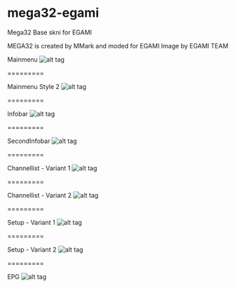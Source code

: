 mega32-egami
============

Mega32 Base skni for EGAMI


MEGA32 is created by MMark and moded for EGAMI Image by EGAMI TEAM


Mainmenu
![alt tag](https://raw.githubusercontent.com/a4tech/mega32-egami/master/EGAMI32-INFO/mainmenu_style1.png)

=========

Mainmenu Style 2
![alt tag](https://raw.githubusercontent.com/a4tech/mega32-egami/master/EGAMI32-INFO/mainmenu_style2.png)

=========

Infobar
![alt tag](https://raw.githubusercontent.com/a4tech/mega32-egami/master/EGAMI32-INFO/infobar.png)

=========

SecondInfobar
![alt tag](https://raw.githubusercontent.com/a4tech/mega32-egami/master/EGAMI32-INFO/secondinfobar.png)

=========

Channellist - Variant 1
![alt tag](https://raw.githubusercontent.com/a4tech/mega32-egami/master/EGAMI32-INFO/channelselection_variant_1.png)

=========

Channellist - Variant 2
![alt tag](https://raw.githubusercontent.com/a4tech/mega32-egami/master/EGAMI32-INFO/channelselection_variant_2.png)

=========

Setup - Variant 1
![alt tag](https://raw.githubusercontent.com/a4tech/mega32-egami/master/EGAMI32-INFO/setup_1.png)

=========

Setup - Variant 2
![alt tag](https://raw.githubusercontent.com/a4tech/mega32-egami/master/EGAMI32-INFO/setup_2.png)

=========

EPG
![alt tag](https://raw.githubusercontent.com/a4tech/mega32-egami/master/EGAMI32-INFO/epg.png)

